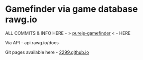 # Gamefinder via game database rawg.io

ALL COMMITS & INFO HERE - > <a href="https://github.com/2299/purejs-gamefinder">purejs-gamefinder</a> < - HERE

Via API - api.rawg.io/docs

Git pages available here - <a href="https://2299.github.io">2299.github.io</a>
